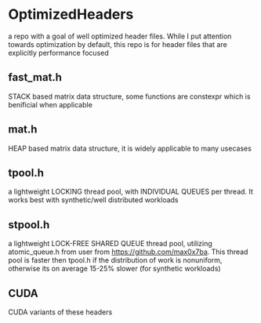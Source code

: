 # OptimizedHeaders
a repo with a goal of well optimized header files. While I put attention towards optimization by default, this repo is for header files that are explicitly performance focused

fast_mat.h
-----
STACK based matrix data structure, some functions are constexpr which is benificial when applicable

mat.h
-----
HEAP based matrix data structure, it is widely applicable to many usecases

tpool.h
-----
a lightweight LOCKING thread pool, with INDIVIDUAL QUEUES per thread. It works best with synthetic/well distributed workloads

stpool.h
-----
a lightweight LOCK-FREE SHARED QUEUE thread pool, utilizing atomic_queue.h from user from https://github.com/max0x7ba. This thread pool is faster then tpool.h if the distribution of work is nonuniform, otherwise its on average 15-25% slower (for synthetic workloads)

CUDA
-----
CUDA variants of these headers
